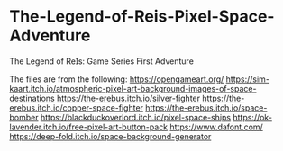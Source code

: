 # The-Legend-of-Reis-Pixel-Space-Adventure
The Legend of ReꞮs: Game Series First Adventure

The files are from the following:
https://opengameart.org/
https://sim-kaart.itch.io/atmospheric-pixel-art-background-images-of-space-destinations
https://the-erebus.itch.io/silver-fighter
https://the-erebus.itch.io/copper-space-fighter
https://the-erebus.itch.io/space-bomber
https://blackduckoverlord.itch.io/pixel-space-ships
https://ok-lavender.itch.io/free-pixel-art-button-pack
https://www.dafont.com/
https://deep-fold.itch.io/space-background-generator
